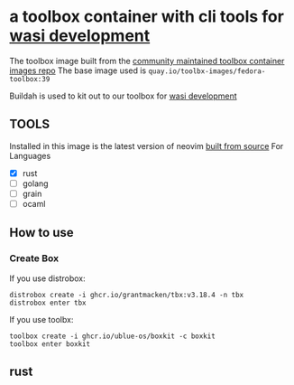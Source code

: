 # a toolbox container with cli tools for [wasi development](https://wasi.dev/)

The toolbox image built from the
[community maintained toolbox container images repo](https://github.com/toolbx-images/images) 
The base image used is `quay.io/toolbx-images/fedora-toolbox:39`

Buildah is used to kit out to our toolbox for [wasi development](https://wasi.dev/)

## TOOLS

Installed in this image is  the latest version of neovim 
[built from source](https://github.com/neovim/neovim/wiki/Building-Neovim)
For Languages

 - [x] rust
 - [ ] golang
 - [ ] grain
 - [ ] ocaml

## How to use

### Create Box

If you use distrobox:

    distrobox create -i ghcr.io/grantmacken/tbx:v3.18.4 -n tbx
    distrobox enter tbx
    
If you use toolbx:

    toolbox create -i ghcr.io/ublue-os/boxkit -c boxkit
    toolbox enter boxkit

 



## rust

